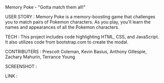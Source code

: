 Memory Poke - "Gotta match them all!"

USER STORY : Memory Poke is a memory-boosting game that challenges you to match pairs of Pokemon characters. As you play, you'll learn the names and appearances of all the Pokemon characters.

TECH : This project includes code highlighting HTML, CSS, and JavaScript.  It also utilizes code from bootstrap.com to create the modal.

CONTRIBUTERS : Prescott Coleman, Kevin Basius, Anthony Gillespie, Zachary Mahurin, Terrance Young

SCREENSHOT :

LINK : 
